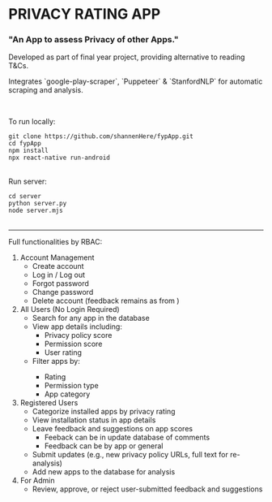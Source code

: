 <h1>PRIVACY RATING APP</h1>
<h3>"An App to assess Privacy of other Apps."</h3>
<p>Developed as part of final year project, providing alternative to reading T&Cs.</p>
<p>Integrates `google-play-scraper`, `Puppeteer` & `StanfordNLP` for automatic scraping and analysis.</p>

</br>
</hr>

<p>To run locally:</p>
<code>git clone https://github.com/shannenHere/fypApp.git</code></br>
<code>cd fypApp</code></br>
<code>npm install</code></br>
<code>npx react-native run-android</code></br>
</br>
<p>Run server:</p>
<code>cd server</code></br>
<code>python server.py</code></br>
<code>node server.mjs</code></br>
</br>

<hr>
<p>Full functionalities by RBAC: </p>
<ol>
  <li>Account Management
    <ul>
      <li>Create account</li>
      <li>Log in / Log out</li>
      <li>Forgot password</li>
      <li>Change password</li>
      <li>Delete account (feedback remains as from <deleted user>)</li>
    </ul>
  </li>
  <li>All Users (No Login Required)
    <ul>
      <li>Search for any app in the database </li>
      <li>View app details including:
        <ul>
          <li>Privacy policy score</li>
          <li>Permission score</li>
          <li>User rating</li>
        </ul>
      </li>
      <li>Filter apps by:</li>
        <ul>
          <li>Rating</li>
          <li>Permission type</li>
          <li>App category</li>
        </ul>
      </li>
    </ul>
  </li>
  <li>Registered Users  
    <ul>
      <li>Categorize installed apps by privacy rating</li>
      <li>View installation status in app details</li>
      <li>Leave feedback and suggestions on app scores
        <ul>
          <li>Feeback can be in update database of comments</li>
          <li>Feedback can be by app or general</li>
        </ul>
      </li>
      <li>Submit updates (e.g., new privacy policy URLs, full text for re-analysis)</li>
      <li>Add new apps to the database for analysis</li>
    </ul>
  </li>
  <li>For Admin
    <ul>
      <li>Review, approve, or reject user-submitted feedback and suggestions</li>
    </ul>
  </li>
</ol>

